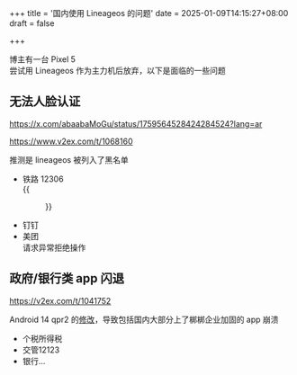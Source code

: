 +++
title = '国内使用 Lineageos 的问题'
date = 2025-01-09T14:15:27+08:00
draft = false

+++

博主有一台 Pixel 5  
尝试用 Lineageos 作为主力机后放弃，以下是面临的一些问题

## 无法人脸认证

https://x.com/abaabaMoGu/status/1759564528424284524?lang=ar

https://www.v2ex.com/t/1068160

推测是 lineageos 被列入了黑名单

- 铁路 12306  
  {{<figure src="assets/12306.webp" width="50%">}}
- 钉钉
- 美团  
  请求异常拒绝操作

## 政府/银行类 app 闪退

https://v2ex.com/t/1041752

Android 14 qpr2 的[修改](https://github.com/crdroidandroid/android_art/commit/f6d02cf544f1bdb8cb0ae90603fbcc2b9f5b3c47)，导致包括国内大部分上了梆梆企业加固的 app 崩溃

- 个税所得税
- 交管12123
- 银行...